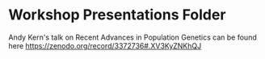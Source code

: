 # Workshop Presentations Folder

Andy Kern's talk on Recent Advances in Population Genetics can be found here https://zenodo.org/record/3372736#.XV3KyZNKhQJ
